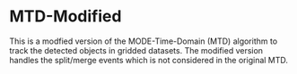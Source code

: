 # MTD-Modified
This is a modfied version of the MODE-Time-Domain (MTD) algorithm to track the detected objects in gridded datasets. The modified version handles the split/merge events which is not considered in the original MTD.
